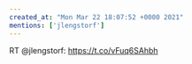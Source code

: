 ```yaml
---
created_at: "Mon Mar 22 18:07:52 +0000 2021"
mentions: ['jlengstorf']
---
```


RT @jlengstorf: https://t.co/vFuq6SAhbh